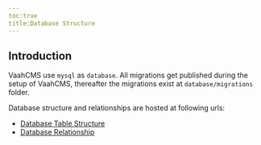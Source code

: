 ```yaml
---
toc:true  
title:Database Structure
---
```



## Introduction
VaahCMS use `mysql` as `database`. All migrations get published during the setup of VaahCMS, thereafter the migrations exist at `database/migrations` folder.

Database structure and relationships are hosted at following urls: 

- [Database Table Structure](https://dbdocs.io/webreinvent/vaahcms)
- [Database Relationship](https://dbdocs.io/webreinvent/vaahcms?view=relationships)
